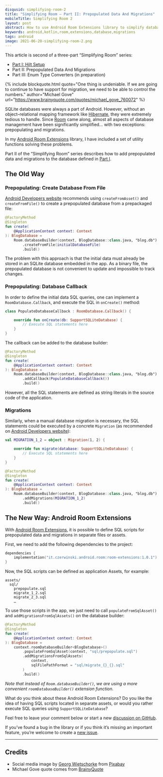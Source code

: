 ```yaml
---
disqusid: simplifying-room-2
title: "Simplifying Room – Part II: Prepopulated Data And Migrations"
mobileTitle: Simplifying Room 2
layout: post
abstract: How to use Android Room Extensions library to simplify database prepopulation and migrations.
keywords: android,kotlin,room,extensions,database,migrations
tags: android
image: 2021-06-20-simplifying-room-2.png
---
```


This article is second of a three-part “Simplifying Room” series:
- [Part I: Hilt Setup][simplifying-room-1]
- Part II: Prepopulated Data And Migrations
- Part III: Enum Type Converters (in preparation)

{% include blockquote.html
quote="One thing is undeniable. If we are going to continue to have support for migration, we need to be able to control the numbers."
author="Michael Gove"
url="https://www.brainyquote.com/quotes/michael_gove_760072" %}

SQLite databases were always a part of Android. However, without an
object–relational mapping framework like [Hibernate][hibernate], they
were extremely tedious to handle. Since [Room][room] came along, almost
all aspects of database management have been significantly simplified…
with two exceptions: prepopulating and migrations.

In my [Android Room Extensions][sczerwinski:android-room] library,
I have included a set of utility functions solving these problems.

Part&nbsp;II of the “Simplifying Room” series describes how to add
prepopulated data and migrations to the database defined in
[Part&nbsp;I][simplifying-room-1].

## The Old Way

### Prepopulating: Create Database From File

[Android Developers website][room:prepopulate] recommends using
`createFromAsset()` and `createFromFile()` to create a prepopulated
database from a prepackaged file:
```kotlin
@FactoryMethod
@Singleton
fun create(
    @ApplicationContext context: Context
): BlogDatabase =
    Room.databaseBuilder(context, BlogDatabase::class.java, "blog.db")
        .createFromFile(initialDatabaseFile)
        .build()
```

The problem with this approach is that the initial data must already be
stored in an SQLite database embedded in the app. As a binary file, the
prepopulated database is not convenient to update and impossible to track
changes.

### Prepopulating: Database Callback

In order to define the initial data SQL queries, one can implement
a `RoomDatabase.Callback`, and execute the SQL in `onCreate()` method:
```kotlin
class PopulateDatabaseCallback : RoomDatabase.Callback() {

    override fun onCreate(db: SupportSQLiteDatabase) {
        // Execute SQL statements here
    }
}
```

The callback can be added to the database builder:
```kotlin
@FactoryMethod
@Singleton
fun create(
    @ApplicationContext context: Context
): BlogDatabase =
    Room.databaseBuilder(context, BlogDatabase::class.java, "blog.db")
        .addCallback(PopulateDatabaseCallback())
        .build()
```

However, all the SQL statements are defined as string literals
in the source code of the application.

### Migrations

Similarly, when a manual database migration is necessary,
the SQL statements could be executed by a concrete `Migration`
(as recommended on [Android Developers website][room:migrate]):

```kotlin
val MIGRATION_1_2 = object : Migration(1, 2) {

    override fun migrate(database: SupportSQLiteDatabase) {
        // Execute SQL statements here
    }
}
```

```kotlin
@FactoryMethod
@Singleton
fun create(
    @ApplicationContext context: Context
): BlogDatabase =
    Room.databaseBuilder(context, BlogDatabase::class.java, "blog.db")
        .addMigrations(MIGRATION_1_2)
        .build()
```

## The New Way: Android Room Extensions

With [Android Room Extensions][sczerwinski:android-room], it is possible
to define SQL scripts for prepopulated data and migrations in separate
files or assets.

First, we need to add the following dependencies to the project:
```kotlin
dependencies {
    implementation("it.czerwinski.android.room:room-extensions:1.0.1")
}
```

Now, the SQL scripts can be defined as application Assets, for example:
```
assets/
  sql/
    prepopulate.sql
    migrate_1_2.sql
    migrate_2_3.sql
    …
```

To use those scripts in the app, we just need to call
`populateFromSqlAsset()` and `addMigrationsFromSqlAssets()`
on the database builder:
```kotlin
@FactoryMethod
@Singleton
fun create(
    @ApplicationContext context: Context
): BlogDatabase =
    context.roomDatabaseBuilder<BlogDatabase>()
        .populateFromSqlAsset(context, "sql/prepopulate.sql")
        .addMigrationsFromSqlAssets(
            context,
            sqlFilePathFormat = "sql/migrate_{}_{}.sql"
        )
        .build()
```

_Note that instead of `Room.databaseBuilder()`, we are using a more
convenient `roomDatabaseBuilder()` extension function._

What do you think about these Android Room Extensions? Do you like the
idea of having SQL scripts located in separate assets, or would you rather
execute SQL queries using `SupportSQLiteDatabase`?

Feel free to leave your comment below or start a new
[discussion on GitHub][github:android-room:discussions].

If you’ve found a bug in the library or if you think it’s missing an
important feature, you’re welcome to create a
[new issue][github:android-room:issues].

---

## Credits

- Social media image by [Georg Wietschorke][Pixabay:Georg_Wietschorke] from [Pixabay][Pixabay:migration]
- Michael Gove quote comes from [BrainyQuote][quote:migration]


[simplifying-room-1]: /2021/04/14/simplifying-room-1.html

[room]: https://developer.android.com/training/data-storage/room
[room:prepopulate]: https://developer.android.com/training/data-storage/room/prepopulate
[room:migrate]: https://developer.android.com/training/data-storage/room/migrating-db-versions
[hibernate]: https://hibernate.org/

[sczerwinski:android-room]: /projects/android-room/

[github:android-room:discussions]: https://github.com/sczerwinski/android-room/discussions
[github:android-room:issues]: https://github.com/sczerwinski/android-room/issues/new/choose

[Pixabay:Georg_Wietschorke]: https://pixabay.com/users/georg_wietschorke-3238642/?utm_source=link-attribution&amp;utm_medium=referral&amp;utm_campaign=image&amp;utm_content=1773758
[Pixabay:migration]: https://pixabay.com/?utm_source=link-attribution&amp;utm_medium=referral&amp;utm_campaign=image&amp;utm_content=1773758

[quote:migration]: https://www.brainyquote.com/quotes/michael_gove_760072

